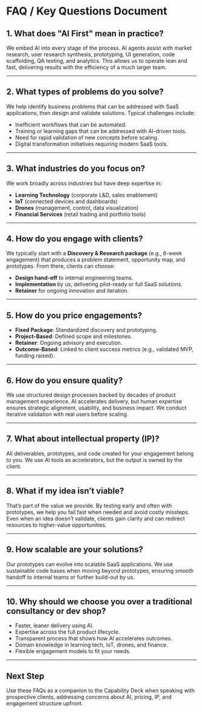 # FAQ / Key Questions Document

## 1. What does "AI First" mean in practice?
We embed AI into every stage of the process. AI agents assist with market research, user research synthesis, prototyping, UI generation, code scaffolding, QA testing, and analytics. This allows us to operate lean and fast, delivering results with the efficiency of a much larger team.

---

## 2. What types of problems do you solve?
We help identify business problems that can be addressed with SaaS applications, then design and validate solutions. Typical challenges include:
- Inefficient workflows that can be automated.
- Training or learning gaps that can be addressed with AI-driven tools.
- Need for rapid validation of new concepts before scaling.
- Digital transformation initiatives requiring modern SaaS tools.

---

## 3. What industries do you focus on?
We work broadly across industries but have deep expertise in:
- **Learning Technology** (corporate L&D, sales enablement)
- **IoT** (connected devices and dashboards)
- **Drones** (management, control, data visualization)
- **Financial Services** (retail trading and portfolio tools)

---

## 4. How do you engage with clients?
We typically start with a **Discovery & Research package** (e.g., 6-week engagement) that produces a problem statement, opportunity map, and prototypes. From there, clients can choose:
- **Design hand-off** to internal engineering teams.
- **Implementation** by us, delivering pilot-ready or full SaaS solutions.
- **Retainer** for ongoing innovation and iteration.

---

## 5. How do you price engagements?
- **Fixed Package**: Standardized discovery and prototyping.
- **Project-Based**: Defined scope and milestones.
- **Retainer**: Ongoing advisory and execution.
- **Outcome-Based**: Linked to client success metrics (e.g., validated MVP, funding raised).

---

## 6. How do you ensure quality?
We use structured design processes backed by decades of product management experience. AI accelerates delivery, but human expertise ensures strategic alignment, usability, and business impact. We conduct iterative validation with real users before scaling.

---

## 7. What about intellectual property (IP)?
All deliverables, prototypes, and code created for your engagement belong to you. We use AI tools as accelerators, but the output is owned by the client.

---

## 8. What if my idea isn’t viable?
That’s part of the value we provide. By testing early and often with prototypes, we help you fail fast when needed and avoid costly missteps. Even when an idea doesn’t validate, clients gain clarity and can redirect resources to higher-value opportunities.

---

## 9. How scalable are your solutions?
Our prototypes can evolve into scalable SaaS applications. We use sustainable code bases when moving beyond prototypes, ensuring smooth handoff to internal teams or further build-out by us.

---

## 10. Why should we choose you over a traditional consultancy or dev shop?
- Faster, leaner delivery using AI.
- Expertise across the full product lifecycle.
- Transparent process that shows how AI accelerates outcomes.
- Domain knowledge in learning tech, IoT, drones, and finance.
- Flexible engagement models to fit your needs.

---

## Next Step
Use these FAQs as a companion to the Capability Deck when speaking with prospective clients, addressing concerns about AI, pricing, IP, and engagement structure upfront.

